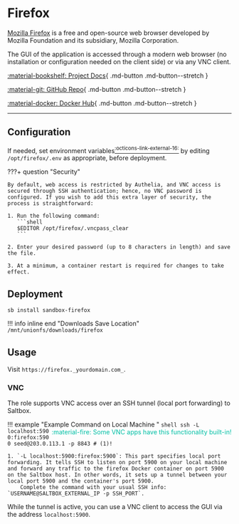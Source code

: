 # Firefox

[Mozilla Firefox](https://www.mozilla.org/firefox/) is a free and open-source web browser developed by Mozilla Foundation and its subsidiary, Mozilla Corporation.

The GUI of the application is accessed through a modern web browser (no installation or configuration needed on the client side) or via any VNC client.

<div class="grid" style="grid-template-columns: repeat(auto-fit,minmax(10.5rem,1fr));" markdown>

[:material-bookshelf: Project Docs](https://github.com/jlesage/docker-firefox#readme){ .md-button .md-button--stretch }

[:material-git: GitHub Repo](https://github.com/jlesage/docker-firefox){ .md-button .md-button--stretch }

[:material-docker: Docker Hub](https://hub.docker.com/r/jlesage/firefox){ .md-button .md-button--stretch }

</div>

---

## Configuration

If needed, set environment variables[<sup>:octicons-link-external-16:</sup>][envs] by editing `/opt/firefox/.env` as appropriate, before deployment.

???+ question "Security"

    By default, web access is restricted by Authelia, and VNC access is secured through SSH authentication; hence, no VNC password is configured. If you wish to add this extra layer of security, the process is straightforward:

    1. Run the following command:
       ```shell
       $EDITOR /opt/firefox/.vncpass_clear
       ```
    
    2. Enter your desired password (up to 8 characters in length) and save the file.
    
    3. At a minimum, a container restart is required for changes to take effect.

## Deployment

``` shell
sb install sandbox-firefox
```

!!! info inline end "Downloads Save Location"
    ```
    /mnt/unionfs/downloads/firefox
    ```

## Usage

Visit `https://firefox._yourdomain.com_`.

### <span class="icon-indent-right"></span> VNC

The role supports VNC access over an SSH tunnel (local port forwarding) to Saltbox.

!!! example "Example Command on Local Machine <span style="float:right;color:#00bfa5">:material-fire: Some VNC apps have this functionality built-in!</span>"
    ```shell
    ssh -L localhost:5900:firefox:5900 seed@203.0.113.1 -p 8843 # (1)!
    ```

    1. `-L localhost:5900:firefox:5900`: This part specifies local port forwarding. It tells SSH to listen on port 5900 on your local machine and forward any traffic to the firefox Docker container on port 5900 on the Saltbox host. In other words, it sets up a tunnel between your local port 5900 and the container's port 5900.  
        Complete the command with your usual SSH info: `USERNAME@SALTBOX_EXTERNAL_IP -p SSH_PORT`.

While the tunnel is active, you can use a VNC client to access the GUI via the address `localhost:5900`.

  [envs]: https://github.com/jlesage/docker-firefox#environment-variables "Head to the environment variables breakdown section of the project documentation"
